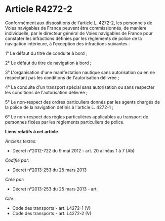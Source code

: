 # Article R4272-2

Conformément aux dispositions de l'article L. 4272-2, les personnels de Voies navigables de France peuvent être
commissionnés, de manière individuelle, par le directeur général de Voies navigables de France pour constater les infractions
définies par les règlements de police de la navigation intérieure, à l'exception des infractions suivantes : 

1° Le défaut du titre de conduite à bord ; 

2° Le défaut du titre de navigation à bord ; 

3° L'organisation d'une manifestation nautique sans autorisation ou en ne respectant pas les conditions de l'autorisation
délivrée ; 

4° La conduite d'un transport spécial sans autorisation ou sans respecter les conditions de l'autorisation délivrée ; 

5° Le non-respect des ordres particuliers donnés par les agents chargés de la police de la navigation définis à l'article L.
4272-1 ; 

6° Le non-respect des règles particulières applicables au transport de personnes fixées par les règlements particuliers de
police.

**Liens relatifs à cet article**

_Anciens textes_:

  - Décret n°2012-722 du 9 mai 2012 - art. 20 alinéas 1 à 7 (Ab)

_Codifié par_:

  - Décret n°2013-253 du 25 mars 2013

_Créé par_:

  - Décret n°2013-253 du 25 mars 2013 - art.

_Cite_:

  - Code des transports - art. L4272-1 (V)
  - Code des transports - art. L4272-2 (V)
